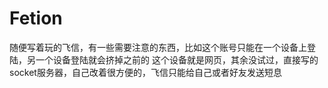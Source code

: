 # Fetion
随便写着玩的飞信，有一些需要注意的东西，比如这个账号只能在一个设备上登陆，另一个设备登陆就会挤掉之前的
这个设备就是网页，其余没试过，直接写的socket服务器，自己改着很方便的，飞信只能给自己或者好友发送短息
